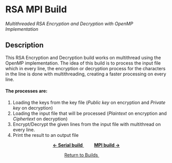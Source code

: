 # RSA MPI Build
*Multithreaded RSA Encryption and Decryption with OpenMP Implementation*

## Description
This RSA Encryption and Decryption build works on multithread using the OpenMP implementation. The idea of this build is to process the input file which in every line, the encryption or decryption process for the characters in the line is done with multithreading, creating a faster processing on every line.

#### The processes are:
1. Loading the keys from the key file (*Public key* on encryption and *Private key* on decryption)
2. Loading the input file that will be processed (*Plaintext* on encryption and *Ciphertext* on decryption)
3. Encrypt/Decrypt the given lines from the input file with multithread on every line.
4. Print the result to an output file


<p align="center">
	<a href="https://github.com/ReinhartC/Parallel-RSA-on-Raspberry-Pi/tree/master/Builds/Serial">
		<b>← Serial build</b>
	</a>  
	<a href="https://github.com/ReinhartC/Parallel-RSA-on-Raspberry-Pi/tree/master/Builds/MPI">
		<b>MPI build →</b>
	</a>
</p>
<p align="center">
    <a href="https://github.com/ReinhartC/Parallel-RSA-on-Raspberry-Pi/tree/master/Builds">
        Return to Builds
    </a>  
</p>